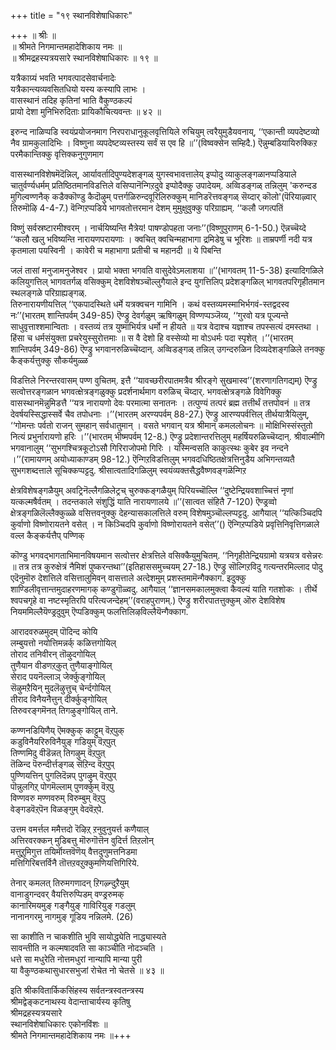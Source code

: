 +++
title = "१९ स्थानविशेषाधिकारः"

+++
॥ श्रीः ॥  
॥ श्रीमते निगमान्तमहादेशिकाय नमः ॥  
॥ श्रीमद्रहस्यत्रयसारे स्थानविशेषाधिकारः ॥ १९ ॥  

यत्रैकाग्र्यं भवति भगवत्पादसेवार्चनादेः  
यत्रैकान्त्यव्यवसितधियो यस्य कस्यापि लाभः ।  
वासस्थानं तदिह कृतिनां भाति वैकुण्ठकल्पं  
प्रायो देशा मुनिभिरुदिताः प्रायिकौचित्यवन्तः ॥ ४२ ॥

इरुन्द नाळिप्पडि स्वयंप्रयोजनमाग निरपराधानुकूलवृत्तियिले रुचियुम् त्वरैयुमुडैयवनाय्, ‘‘एकान्ती व्यपदेष्टव्यो नैव ग्रामकुलादिभिः । विष्णुना व्यपदेष्टव्यस्तस्य सर्वं स एव हि ॥’’(विष्वक्सेन सम्हिदै.) ऎन्नुम्बडियायिरुक्किऱ परमैकान्तिक्कु वृत्तिक्कनुगुणमाग

वासस्थानविशेषमॆदॆन्निल्, आर्यावर्तादिपुण्यदेशङ्गळ् युगस्वभावत्तालेय् इप्पोदु व्याकुलङ्गळानप्पडियाले चातुर्वर्ण्यधर्मम् प्रतिष्ठितमानविडत्तिले वसिप्पानॆन्गिऱदुवे इप्पोदैक्कु उपादेयम्. अव्विडङ्गळ् तन्निलुम् 'करुन्दड मुगिल्वण्णनैक् कडैक्कॊण्डु कैदॊऴुम् पत्तर्गळिरुन्दवूरिलिरुक्कुम् मानिडरॆत्तवङ्गळ् सॆय्दार् कॊलो'(पॆरियाऴ्वार् तिरुमॊऴि 4-4-7.) वॆन्गिऱप्पडिये भागवतोत्तरमान देशम् मुमुक्षुवुक्कु परिग्राह्यम्. ‘‘कलौ जगत्पतिं

विष्णुं सर्वस्रष्टारमीश्वरम् । नार्चयिष्यन्ति मैत्रेय! पाषण्डोपहता जनाः’’(विष्णुपुराणम् 6-1-50.) ऎन्नच्चॆय्दे ‘‘कलौ खलु भविष्यन्ति नारायणपरायणाः । क्वचित् क्वचिन्महाभागा द्रमिडेषु च भूरिशः ॥ ताम्रपर्णी नदी यत्र कृतमाला पयस्विनी । कावेरी च महाभागा प्रतीची च महानदी ॥ ये पिबन्ति

जलं तासां मनुजामनुजेश्वर । प्रायो भक्ता भगवति वासुदेवेऽमलाशया ॥’’(भागवतम् 11-5-38) इत्यादिगळिले कलियुगत्तिल् भागवतर्गळ् वसिक्कुम् देशविशेषञ्चॊल्लुगैयाले इन्द युगत्तिलिप् प्रदेशङ्गळिल् भागवतपरिगृहीतमान स्थलङ्गळे परिग्राह्यङ्गळ्.  
तिरुनारायणीयत्तिल् ‘‘एकपादस्थिते धर्मे यत्रक्वचन गामिनि । कथं वस्तव्यमस्माभिर्भगवं-स्तद्वदस्व नः’’(भारतम् शान्तिपर्वम् 349-85) ऎण्ड्रु देवर्गळुम् ऋषिगळुम् विण्णप्पञ्जॆय्य, ‘‘गुरवो यत्र पूज्यन्ते साधुवृत्ताश्शमान्विताः । वस्तव्यं तत्र युष्माभिर्यत्र धर्मो न हीयते ॥ यत्र वेदाश्च यज्ञाश्च तपस्सत्यं दमस्तथा । हिंसा च धर्मसंयुक्ता प्रचरेयुस्सुरोत्तमाः ॥ स वै देशो हि वस्सेव्यो मा वोऽधर्मः पदा स्पृशेत् ।’’(भारतम् शान्तिपर्वम् 349-86) ऎण्ड्रु भगवानरुळिच्चॆय्दान्. अव्विडङ्गळ् तन्निल् उगन्दरुळिन दिव्यदेशङ्गळिले तनक्कु कैङ्कर्यत्तुक्कु सौकर्यमुळ्ळ

विडत्तिले निरन्तरवासम् पण्ण वुचितम्. इत्तै ‘‘यावच्छरीरपातमत्रैव श्रीरङ्गे सुखमास्व’’(शरणागतिगद्यम्) ऎण्ड्रु सत्वोत्तरङ्गळान भगवत्क्षेत्रङ्गळुक्कु प्रदर्शनार्थमाग वरुळिच् चॆय्दार्. भगवत्क्षेत्रङ्गळे विवेगिक्कु वासस्थानमॆन्नुमिडत्तै ‘‘यत्र नारायणो देवः परमात्मा सनातनः । तत्पुण्यं तत्परं ब्रह्म तत्तीर्थं तत्तपोवनं ॥ तत्र देवर्षयस्सिद्धास्सर्वे चैव तपोधनाः ।’’(भारतम् अरण्यपर्वम् 88-27.) ऎण्ड्रु आरण्यपर्वत्तिल् तीर्थयात्रैयिलुम्, ‘‘गोमन्तः पर्वतो राजन् सुमहान् सर्वधातुमान् । वसते भगवान् यत्र श्रीमान् कमललोचनः ॥ मोक्षिभिस्संस्तुतो नित्यं प्रभुर्नारायणो हरिः ।’’(भारतम् भीष्मपर्वम् 12-8.) ऎण्ड्रु प्रदेशान्तरत्तिलुम् महर्षियरुळिच्चॆय्दान्. श्रीवाल्मीगि भगवानालुम् ‘‘सुभगश्चित्रकूटोऽसौ गिरिराजोपमो गिरिः । यस्मिन्वसति काकुत्स्थः कुबेर इव नन्दने ।’’(रामायणम् अयोध्याकाण्डम् 98-12.) ऎन्गिऱविडत्तिलुम् भगवदधिष्ठितक्षेत्रत्तिनुडैय अभिगन्तव्यतै सुभगशब्दत्ताले सूचिक्कप्पट्टदु. श्रीसात्वतादिगळिलुम् स्वयंव्यक्तसैद्धवैष्णवङ्गळॆन्गिऱ

क्षेत्रविशेषङ्गळैयुम् अवट्रिनॆल्लैगळिलेट्रच् चुरुक्कङ्गळैयुम् पिरियच्चॊल्लि ‘‘दुष्टेन्द्रियवशाच्चित्तं नृणां यत्कल्मषैर्वतम् । तदन्तकाले संशुद्धिं याति नारायणालये ॥’’(सात्वत संहितै 7-120) ऎण्ड्रव्वो क्षेत्रङ्गळिलॆल्लैक्कुळ्ळे वसित्तवनुक्कु देहन्यासकालत्तिले वरुम् विशेषमुञ्चॊल्लप्पट्टदु. आगैयाल् ‘‘यत्किञ्चिदपि कुर्वाणो विष्णोरायतने वसेत् । न किञ्चिदपि कुर्वाणो विष्णोरायतने वसेत्’’() ऎन्गिऱप्पडिये प्रवृत्तिनिवृत्तिगळाले वल्ल कैङ्कर्यत्तैप् पण्णिक्

कॊण्डु भगवद्भागताभिमानविषयमान सत्वोत्तर क्षेत्रत्तिले वसिक्कैयुमुचितम्. ‘‘निगृहीतेन्द्रियग्रामो यत्रयत्र वसेन्नरः ॥ तत्र तत्र कुरुक्षेत्रं नैमिशं पुष्करन्तथा’’(इतिहाससमुच्चयम् 27-18.) ऎण्ड्रु सॊल्गिऱविदु गत्यन्तरमिल्लाद पोदु एदॆनुमॊरु देशत्तिले वसित्तालुमिवन् वासत्ताले अत्देशमुम् प्रशस्तमामॆन्गैक्काग. इदुक्कु शाण्डिलीवृत्तान्तमुदाहरणमागक् कण्डुगॊळ्वदु. आगैयाल् ‘‘ज्ञानसमकालमुक्त्वा कैवल्यं याति गतशोकः । तीर्थे श्वपचगृहे वा नष्टस्मृतिरपि परित्यजन्देहम्’’(वराहपुराणम्.) ऎण्ड्रु शरीरपातत्तुक्कुम् ऒरु देशविशेष नियममिल्लैयॆण्ड्रदुवुम् ऎप्पडिक्कुम् फलत्तिलिऴविल्लैयॆन्गैक्काग.

आरादवरुळमुदम् पॊदिन्द कोयि  
लम्बुयत्तो नयोत्तिमन्नर्क् कळित्तगोयिल्  
तोराद तनिवीरन् तॊऴुदगोयिल्  
तुणैयान वीडणऱ्‌कुत् तुणैयाङ्गोयिल्  
सेराद पयनॆल्लाञ् जेर्क्कुङ्गोयिल्   
सॆऴुमऱैयिन् मुदलॆऴुत्तुच् चेर्न्दगोयिल्  
तीराद विनैयनैत्तुन् दीर्क्कुङ्गोयिल्  
तिरुवरङ्गमॆनत् तिगऴुङ्गोयिल् ताने.

कण्णनडियिणैय् ऎमक्कुक् काट्टुम् वॆऱ्‌पुक्  
कडुविनैयरिरुविनैयुङ् गडियुम् वॆऱ्‌पुत्  
तिण्णमिदु वीडॆन्नत् तिगऴुम् वॆऱ्‌पुत्  
तॆळिन्द पॆरुन्दीर्त्तङ्गळ् सॆऱिन्द वॆऱ्‌पुप्  
पुण्णियत्तिन् पुगलिदॆन्नप् पुगऴुम् वॆऱ्‌पुप्  
पॊन्नुलगिऱ्‌ पोगमॆल्लाम् पुणर्क्कुम् वॆऱ्‌पु  
विण्णवरु मण्णवरुम् विरुम्बुम् वॆऱ्‌पु  
वेङ्गडवॆऱ्‌पॆन विळङ्गुम् वेदवॆऱ्‌पे.

उत्तम वमर्त्तल ममैत्तदो रॆऴिऱ्‌ ऱनुवुनुयर्त्त कणैयाल्  
अत्तिरवरक्कन् मुडिबत्तु मॊरुगॊत्तॆन वुदिर्त्त तिऱलोन्  
मत्तुऱुमिगुत्त तयिर्मॊय्त्तवॆणॆय् वैत्तदुणुमत्तनिडमा  
मत्तिगिरिबत्तर्विनै तॊत्तऱवऱुक्कुमणियत्तिगिरिये.

तेनार् कमलत् तिरुमगणादन् ऱिगऴ्न्दुऱैयुम्  
वानाडुगन्दवर् वैयत्तिरुप्पिडम् वण्ड्ररुमक्  
कानारिमयमुङ् गङ्गैयुङ् गाविरियुङ् गडलुम्  
नानानगरमु नागमुङ् गूडिय नन्निलमे. (26)

सा काशीति न चाकशीति भुवि सायोद्ध्येति नाद्ध्यास्यते  
सावन्तीति न कल्मषादवति सा काञ्चीति नोदञ्चति ।  
धत्ते सा मधुरेति नोत्तमधुरां नान्यापि मान्या पुरी  
या वैकुण्ठकथासुधारसभुजां रोचेत नो चेतसे ॥ ४३ ॥  

इति श्रीकवितार्किकसिंहस्य सर्वतन्त्रस्वतन्त्रस्य  
श्रीमद्वेङ्कटनाथस्य वेदान्ताचार्यस्य कृतिषु  
श्रीमद्रहस्यत्रयसारे  
स्थानविशेषाधिकारः एकोनविंशः ॥  
श्रीमते निगमान्तमहादेशिकाय नमः ॥+++
